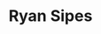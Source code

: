 ---
avatar: /images/people/ryan.jpg
avatar_small: /images/people/ryan_small.jpg
bio: Community builder, organizer, technologist, open source enthusiast, and all-around
  rabble-rouser.
homepage: http://ryanleesipes.me/
instagram: null
linkedin: null
title: Ryan Sipes
twitter: https://twitter.com/ryanleesipes
type: guest
username: ryan
youtube: null
---